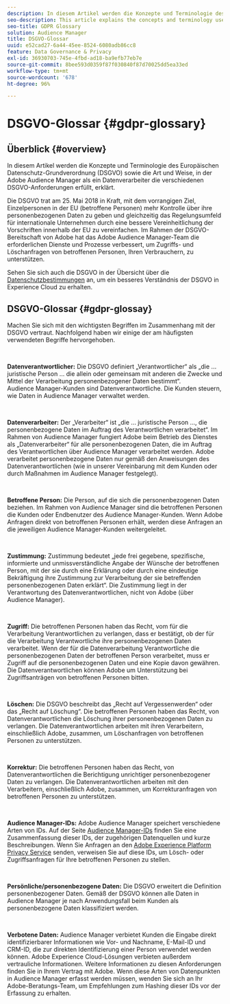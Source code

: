 ```yaml
---
description: In diesem Artikel werden die Konzepte und Terminologie des Europäischen Datenschutz-Grundverordnung (DSGVO) sowie die Art und Weise, in der Adobe Audience Manager als ein Datenverarbeiter die verschiedenen DSGVO-Anforderungen erfüllt, erklärt.
seo-description: This article explains the concepts and terminology used by the European General Data Protection Regulation (GDPR), and how Adobe Audience Manager, as a Data Processor, addresses various GDPR requirements.
seo-title: GDPR Glossary
solution: Audience Manager
title: DSGVO-Glossar
uuid: e52cad27-6a44-45ee-8524-6080adb86cc8
feature: Data Governance & Privacy
exl-id: 36930703-745e-4fbd-ad18-ba9efb77eb7e
source-git-commit: 8bee593d0359f87f030840f87d70025dd5ea33ed
workflow-type: tm+mt
source-wordcount: '678'
ht-degree: 96%

---
```


# DSGVO-Glossar {#gdpr-glossary}

## Überblick {#overview}

In diesem Artikel werden die Konzepte und Terminologie des Europäischen Datenschutz-Grundverordnung (DSGVO) sowie die Art und Weise, in der Adobe Audience Manager als ein Datenverarbeiter die verschiedenen DSGVO-Anforderungen erfüllt, erklärt.

Die DSGVO trat am 25. Mai 2018 in Kraft, mit dem vorrangigen Ziel, Einzelpersonen in der EU (betroffene Personen) mehr Kontrolle über ihre personenbezogenen Daten zu geben und gleichzeitig das Regelungsumfeld für internationale Unternehmen durch eine bessere Vereinheitlichung der Vorschriften innerhalb der EU zu vereinfachen. Im Rahmen der DSGVO-Bereitschaft von Adobe hat das Adobe Audience Manager-Team die erforderlichen Dienste und Prozesse verbessert, um Zugriffs- und Löschanfragen von betroffenen Personen, Ihren Verbrauchern, zu unterstützen.

Sehen Sie sich auch die DSGVO in der Übersicht über die [Datenschutzbestimmungen](https://experienceleague.adobe.com/docs/experience-platform/privacy/regulations/overview.html?lang=en) an, um ein besseres Verständnis der DSGVO in Experience Cloud zu erhalten.

## DSGVO-Glossar {#gdpr-glossay}

Machen Sie sich mit den wichtigsten Begriffen im Zusammenhang mit der DSGVO vertraut. Nachfolgend haben wir einige der am häufigsten verwendeten Begriffe hervorgehoben.

 

**Datenverantwortlicher:** Die DSGVO definiert „Verantwortlicher“ als „die ... juristische Person ... die allein oder gemeinsam mit anderen die Zwecke und Mittel der Verarbeitung personenbezogener Daten bestimmt“. Audience Manager-Kunden sind Datenverantwortliche. Die Kunden steuern, wie Daten in Audience Manager verwaltet werden.

 

**Datenverarbeiter:** Der „Verarbeiter“ ist „die ... juristische Person ..., die personenbezogene Daten im Auftrag des Verantwortlichen verarbeitet“. Im Rahmen von Audience Manager fungiert Adobe beim Betrieb des Dienstes als „Datenverarbeiter“ für alle personenbezogenen Daten, die im Auftrag des Verantwortlichen über Audience Manager verarbeitet werden. Adobe verarbeitet personenbezogene Daten nur gemäß den Anweisungen des Datenverantwortlichen (wie in unserer Vereinbarung mit dem Kunden oder durch Maßnahmen im Audience Manager festgelegt).

 

**Betroffene Person:** Die Person, auf die sich die personenbezogenen Daten beziehen. Im Rahmen von Audience Manager sind die betroffenen Personen die Kunden oder Endbenutzer des Audience Manager-Kunden. Wenn Adobe Anfragen direkt von betroffenen Personen erhält, werden diese Anfragen an die jeweiligen Audience Manager-Kunden weitergeleitet.

 

**Zustimmung:** Zustimmung bedeutet „jede frei gegebene, spezifische, informierte und unmissverständliche Angabe der Wünsche der betroffenen Person, mit der sie durch eine Erklärung oder durch eine eindeutige Bekräftigung ihre Zustimmung zur Verarbeitung der sie betreffenden personenbezogenen Daten erklärt“. Die Zustimmung liegt in der Verantwortung des Datenverantwortlichen, nicht von Adobe (über Audience Manager).

 

**Zugriff:** Die betroffenen Personen haben das Recht, vom für die Verarbeitung Verantwortlichen zu verlangen, dass er bestätigt, ob der für die Verarbeitung Verantwortliche ihre personenbezogenen Daten verarbeitet. Wenn der für die Datenverarbeitung Verantwortliche die personenbezogenen Daten der betroffenen Person verarbeitet, muss er Zugriff auf die personenbezogenen Daten und eine Kopie davon gewähren. Die Datenverantwortlichen können Adobe um Unterstützung bei Zugriffsanträgen von betroffenen Personen bitten.

 

**Löschen:** Die DSGVO beschreibt das „Recht auf Vergessenwerden“ oder das „Recht auf Löschung“. Die betroffenen Personen haben das Recht, von Datenverantwortlichen die Löschung ihrer personenbezogenen Daten zu verlangen. Die Datenverantwortlichen arbeiten mit ihren Verarbeitern, einschließlich Adobe, zusammen, um Löschanfragen von betroffenen Personen zu unterstützen.

 

**Korrektur:** Die betroffenen Personen haben das Recht, von Datenverantwortlichen die Berichtigung unrichtiger personenbezogener Daten zu verlangen. Die Datenverantwortlichen arbeiten mit den Verarbeitern, einschließlich Adobe, zusammen, um Korrekturanfragen von betroffenen Personen zu unterstützen.

 

**Audience Manager-IDs:** Adobe Audience Manager speichert verschiedene Arten von IDs. Auf der Seite [Audience Manager-IDs](data-privacy-ids.md) finden Sie eine Zusammenfassung dieser IDs, der zugehörigen Datenquellen und kurze Beschreibungen. Wenn Sie Anfragen an den [Adobe Experience Platform Privacy Service](https://experienceleague.adobe.com/docs/experience-platform/privacy/home.html?lang=en) senden, verweisen Sie auf diese IDs, um Lösch- oder Zugriffsanfragen für Ihre betroffenen Personen zu stellen.

 

**Persönliche/personenbezogene Daten:** Die DSGVO erweitert die Definition personenbezogener Daten. Gemäß der DSGVO können alle Daten in Audience Manager je nach Anwendungsfall beim Kunden als personenbezogene Daten klassifiziert werden.

 

**Verbotene Daten:** Audience Manager verbietet Kunden die Eingabe direkt identifizierbarer Informationen wie Vor- und Nachname, E-Mail-ID und CRM-ID, die zur direkten Identifizierung einer Person verwendet werden können. Adobe Experience Cloud-Lösungen verbieten außerdem vertrauliche Informationen. Weitere Informationen zu diesen Anforderungen finden Sie in Ihrem Vertrag mit Adobe. Wenn diese Arten von Datenpunkten in Audience Manager erfasst werden müssen, wenden Sie sich an Ihr Adobe-Beratungs-Team, um Empfehlungen zum Hashing dieser IDs vor der Erfassung zu erhalten.
